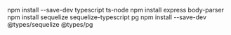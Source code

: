 npm install --save-dev typescript ts-node
npm install express body-parser
npm install sequelize sequelize-typescript pg
npm install --save-dev @types/sequelize @types/pg
